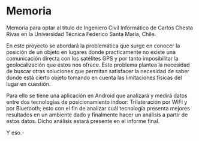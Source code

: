 # Memoria
Memoria para optar al titulo de Ingeniero Civil Informático de Carlos Chesta Rivas en la Universidad Técnica Federico Santa María, Chile.

En este proyecto se abordará la problemática que surge en conocer la posición de un objeto en lugares donde practicamente no existe una comunicación directa con los satélites GPS y por tanto imposibilitar la geolocalización que éstos nos ofrece. Este problema plantea la necesidad de buscar otras soluciones que permitan satisfacer la necesidad de saber dónde está cierto objeto tomando en cuenta las limitaciones físicas del lugar en cuestión.

Para ello se tiene una aplicación en Android que analizará y medirá datos entre dos tecnologías de posicionamiento indoor: Trilateración por WiFi y por Bluetooth; esto con el fin de analizar cuál tecnología presenta mejores resultados en un ambiente dado y finalmente hacer un análisis a partir de estos datos. Dicho análisis estará presente en el informe final. 

Y eso.-
